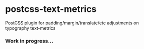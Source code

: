 # postcss-text-metrics
PostCSS plugin for padding/margin/translate/etc adjustments on typography text-metrics

### Work in progress...

